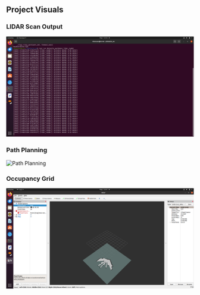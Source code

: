 ## Project Visuals

### LIDAR Scan Output
![LIDAR Scan](lidar_scan.png)

### Path Planning
![Path Planning]("Path%20Planning.png")

### Occupancy Grid
![Occupancy Grid](occupancy_grid.png)
